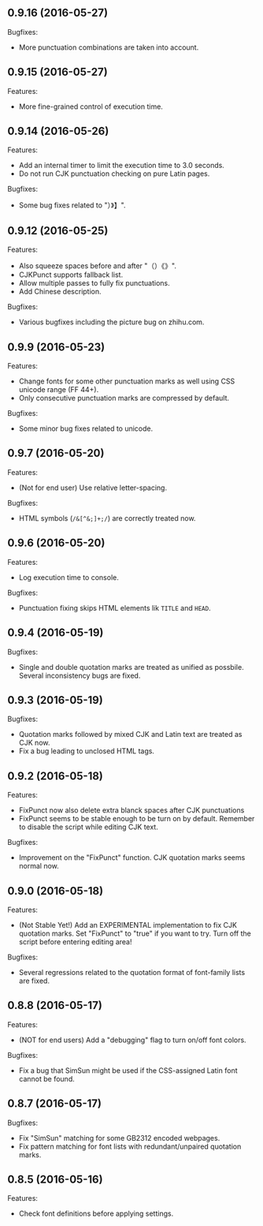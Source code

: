 ## 0.9.16 (2016-05-27)
Bugfixes:
  - More punctuation combinations are taken into account.

## 0.9.15 (2016-05-27)
Features:
  - More fine-grained control of execution time.

## 0.9.14 (2016-05-26)
Features:
  - Add an internal timer to limit the execution time to 3.0 seconds.
  - Do not run CJK punctuation checking on pure Latin pages.

Bugfixes:
  - Some bug fixes related to "）》】".

## 0.9.12 (2016-05-25)
Features:
  - Also squeeze spaces before and after "（）《》".
  - CJKPunct supports fallback list.
  - Allow multiple passes to fully fix punctuations.
  - Add Chinese description.

Bugfixes:
  - Various bugfixes including the picture bug on zhihu.com.

## 0.9.9 (2016-05-23)
Features:
  - Change fonts for some other punctuation marks as well using CSS unicode range (FF 44+).
  - Only consecutive punctuation marks are compressed by default.

Bugfixes:
  - Some minor bug fixes related to unicode.

## 0.9.7 (2016-05-20)
Features:
  - (Not for end user) Use relative letter-spacing.

Bugfixes:
  - HTML symbols (`/&[^&;]+;/`) are correctly treated now.

## 0.9.6 (2016-05-20)
Features:
  - Log execution time to console.

Bugfixes:
  - Punctuation fixing skips HTML elements lik `TITLE` and `HEAD`.

## 0.9.4 (2016-05-19)
Bugfixes:
  - Single and double quotation marks are treated as unified as possbile. Several inconsistency bugs are fixed.

## 0.9.3 (2016-05-19)
Bugfixes:
  - Quotation marks followed by mixed CJK and Latin text are treated as CJK now.
  - Fix a bug leading to unclosed HTML tags. 

## 0.9.2 (2016-05-18)
Features:
  - FixPunct now also delete extra blanck spaces after CJK punctuations
  - FixPunct seems to be stable enough to be turn on by default. Remember to disable the script while editing CJK text.

Bugfixes:
  - Improvement on the "FixPunct" function. CJK quotation marks seems normal now.

## 0.9.0 (2016-05-18)
Features:
  - (Not Stable Yet!) Add an EXPERIMENTAL implementation to fix CJK quotation marks. Set "FixPunct" to "true" if you want to try. Turn off the script before entering editing area!

Bugfixes:
  - Several regressions related to the quotation format of font-family lists are fixed.

## 0.8.8 (2016-05-17)
Features:
  - (NOT for end users) Add a "debugging" flag to turn on/off font colors.

Bugfixes:
  - Fix a bug that SimSun might be used if the CSS-assigned Latin font cannot be found.

## 0.8.7 (2016-05-17)
Bugfixes:
  - Fix "SimSun" matching for some GB2312 encoded webpages.
  - Fix pattern matching for font lists with redundant/unpaired quotation marks.

## 0.8.5 (2016-05-16)
Features:
  - Check font definitions before applying settings.
